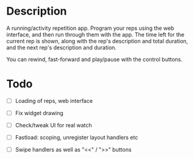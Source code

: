 # Description

A running/activity repetition app. Program your reps using the web interface, and then run through them with the app. The time left for the current rep is shown, along with the rep's description and total duration, and the next rep's description and duration.

You can rewind, fast-forward and play/pause with the control buttons.


# Todo

- [ ] Loading of reps, web interface
- [ ] Fix widget drawing
- [ ] Check/tweak UI for real watch
- [ ] Fastload: scoping, unregister layout handlers etc

- [ ] Swipe handlers as well as "<<" / ">>" buttons
